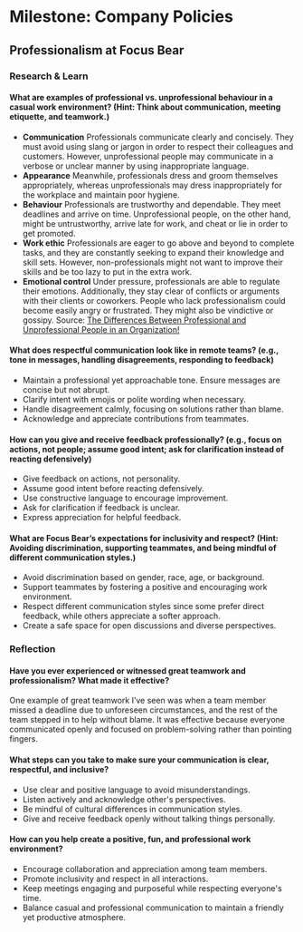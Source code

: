 # Milestone: Company Policies

## Professionalism at Focus Bear

### Research & Learn

#### What are examples of professional vs. unprofessional behaviour in a casual work environment? (Hint: Think about communication, meeting etiquette, and teamwork.)

- **Communication**
Professionals communicate clearly and concisely.  They must avoid using slang or jargon in order to respect their colleagues and customers.  However, unprofessional people may communicate in a verbose or unclear manner by using inappropriate language.
- **Appearance**
Meanwhile, professionals dress and groom themselves appropriately, whereas unprofessionals may dress inappropriately for the workplace and maintain poor hygiene.
- **Behaviour**
Professionals are trustworthy and dependable.  They meet deadlines and arrive on time.  Unprofessional people, on the other hand, might be untrustworthy, arrive late for work, and cheat or lie in order to get promoted.
- **Work ethic**
Professionals are eager to go above and beyond to complete tasks, and they are constantly seeking to expand their knowledge and skill sets.  However, non-professionals might not want to improve their skills and be too lazy to put in the extra work.
- **Emotional control**
Under pressure, professionals are able to regulate their emotions.  Additionally, they stay clear of conflicts or arguments with their clients or coworkers.  People who lack professionalism could become easily angry or frustrated.  They might also be vindictive or gossipy.
Source: [The Differences Between Professional and Unprofessional People in an Organization!](https://www.linkedin.com/pulse/differences-between-professional-unprofessional-a-hatoum-mba-pmp/)

#### What does respectful communication look like in remote teams? (e.g., tone in messages, handling disagreements, responding to feedback)

- Maintain a professional yet approachable tone. Ensure messages are concise but not abrupt.
- Clarify intent with emojis or polite wording when necessary.
- Handle disagreement calmly, focusing on solutions rather than blame.
- Acknowledge and appreciate contributions from teammates.

#### How can you give and receive feedback professionally? (e.g., focus on actions, not people; assume good intent; ask for clarification instead of reacting defensively)

- Give feedback on actions, not personality.
- Assume good intent before reacting defensively.
- Use constructive language to encourage improvement.
- Ask for clarification if feedback is unclear.
- Express appreciation for helpful feedback.

#### What are Focus Bear’s expectations for inclusivity and respect? (Hint: Avoiding discrimination, supporting teammates, and being mindful of different communication styles.)

- Avoid discrimination based on gender, race, age, or background.
- Support teammates by fostering a positive and encouraging work environment.
- Respect different communication styles since some prefer direct feedback, while others appreciate a softer approach.
- Create a safe space for open discussions and diverse perspectives.

### Reflection

#### Have you ever experienced or witnessed great teamwork and professionalism? What made it effective?  

One example of great teamwork I’ve seen was when a team member missed a deadline due to unforeseen circumstances, and the rest of the team stepped in to help without blame. It was effective because everyone communicated openly and focused on problem-solving rather than pointing fingers.

#### What steps can you take to make sure your communication is clear, respectful, and inclusive?

- Use clear and positive language to avoid misunderstandings.
- Listen actively and acknowledge other's perspectives.
- Be mindful of cultural differences in communication styles.
- Give and receive feedback openly without talking things personally.

#### How can you help create a positive, fun, and professional work environment?

- Encourage collaboration and appreciation among team members.
- Promote inclusivity and respect in all interactions.
- Keep meetings engaging and purposeful while respecting everyone's time.
- Balance casual and professional communication to maintain a friendly yet productive atmosphere.
